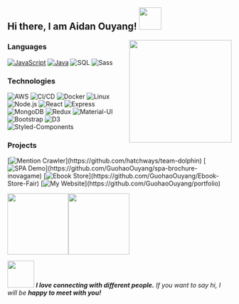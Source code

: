 <h2>Hi there, I am Aidan Ouyang! <img src="https://media.giphy.com/media/VdWP737yPAGXDL5r0y/giphy.gif" width="50"></h2>
<img align='right' src="https://media.giphy.com/media/1NYkJ0wTvncdXV5dN5/giphy.gif" width="230">

### Languages

[![JavaScript](https://img.shields.io/badge/-JavaScript-000?&logo=JavaScript&logoColor=ddc508)](https://github.com/adamalston?tab=repositories&q=&type=&language=javascript)
[![Java](https://img.shields.io/badge/-Java-000?&logo=Java&logoColor=007396)](https://github.com/adamalston?tab=repositories&q=&type=&language=java)
![SQL](https://img.shields.io/badge/-SQL-000?&logo=MySQL&logoColor=4479A1)
![Sass](https://img.shields.io/badge/-SASS-000?&logo=SASS)

### Technologies

![AWS](https://img.shields.io/badge/-AWS-000?&logo=Amazon-AWS&logoColor=FF9900)
![CI/CD](https://img.shields.io/badge/-CI%2FCD-000?&logo=CircleCI&logoColor=888)
![Docker](https://img.shields.io/badge/-Docker-000?&logo=Docker)
![Linux](https://img.shields.io/badge/-Linux-000?&logo=Linux&logoColor=FCC624)
![Node.js](https://img.shields.io/badge/-Node.js-000?&logo=node.js)
![React](https://img.shields.io/badge/-React-000?&logo=React)
![Express](https://img.shields.io/badge/Express.js-000?&logo=Express)
![MongoDB](https://img.shields.io/badge/MongoDB-000?&logo=mongodb)
![Redux](https://img.shields.io/badge/Redux-000?&logo=redux)
![Material-UI](https://img.shields.io/badge/Material--UI-000?&logo=material-ui)
![Bootstrap](https://img.shields.io/badge/Bootstrap-000?&logo=Bootstrap)
![D3](https://img.shields.io/badge/D3.js-000?&logo=d3.js)
![Styled-Components](https://img.shields.io/badge/styled--components-000?&logo=styled-components)

### Projects

[![Mention Crawler](https://img.shields.io/badge/-🪲%20Mention%20Crawler-000?)](https://github.com/hatchways/team-dolphin)
[![SPA Demo](https://img.shields.io/badge/-🔬%20SPA-000?)](https://github.com/GuohaoOuyang/spa-brochure-inovagame)
[![Ebook Store](https://img.shields.io/badge/-🔊%20Ebook%20Store-000?)](https://github.com/GuohaoOuyang/Ebook-Store-Fair)
[![My Website](https://img.shields.io/badge/-🧬%20My%20Website-000?)](https://github.com/GuohaoOuyang/portfolio)

<img height="137px" src="https://github-readme-stats.vercel.app/api?username=GuohaoOuyang&hide_title=true&show_icons=true&include_all_commits=true&count_private=true&line_height=21&text_color=000&icon_color=000&bg_color=0,74EBD5,86A8E7,ACB6E5&theme=dark" /><!-- wi*quL3fcV --><img height="137px" src="https://github-readme-stats.vercel.app/api/top-langs/?username=GuohaoOuyang&hide=eiffel&hide_title=true&hide_border=true&layout=compact&langs_count=7&text_color=000&icon_color=fff&bg_color=0,ACB6E5,91EAE4&theme=graywhite" />

<img src="https://media.giphy.com/media/aBjluDlnSEdPEJGVYn/giphy.gif" width="60"> <em><b>I love connecting with different people.</b> If you want to say hi, I will be <b>happy to meet with you!</b></em>


<!---
GuohaoOuyang/GuohaoOuyang is a ✨ special ✨ repository because its `README.md` (this file) appears on your GitHub profile.
You can click the Preview link to take a look at your changes.
--->
